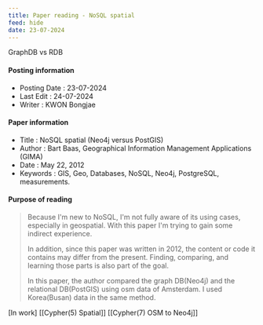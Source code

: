 ```yaml
---
title: Paper reading - NoSQL spatial
feed: hide
date: 23-07-2024
---
```

GraphDB vs RDB

#### Posting information

- Posting Date : 23-07-2024  
- Last Edit : 24-07-2024  
- Writer : KWON Bongjae

#### Paper information

- Title : NoSQL spatial (Neo4j versus PostGIS) <br>
- Author : Bart Baas, Geographical Information Management Applications (GIMA) <br>
- Date : May 22, 2012 <br> 
- Keywords : GIS, Geo, Databases, NoSQL, Neo4j, PostgreSQL, measurements.

#### Purpose of reading

> Because I'm new to NoSQL, I'm not fully aware of its using cases, especially in geospatial. With this paper I'm trying to gain some indirect experience.
> 
> In addition, since this paper was written in 2012, the content or code it contains may differ from the present. Finding, comparing, and learning those parts is also part of the goal.
> 
> In this paper, the author compared the graph DB(Neo4j) and the relational DB(PostGIS) using osm data of  Amsterdam. I used Korea(Busan) data in the same method.

[In work]
[[Cypher(5) Spatial]]
[[Cypher(7) OSM to Neo4j]]
